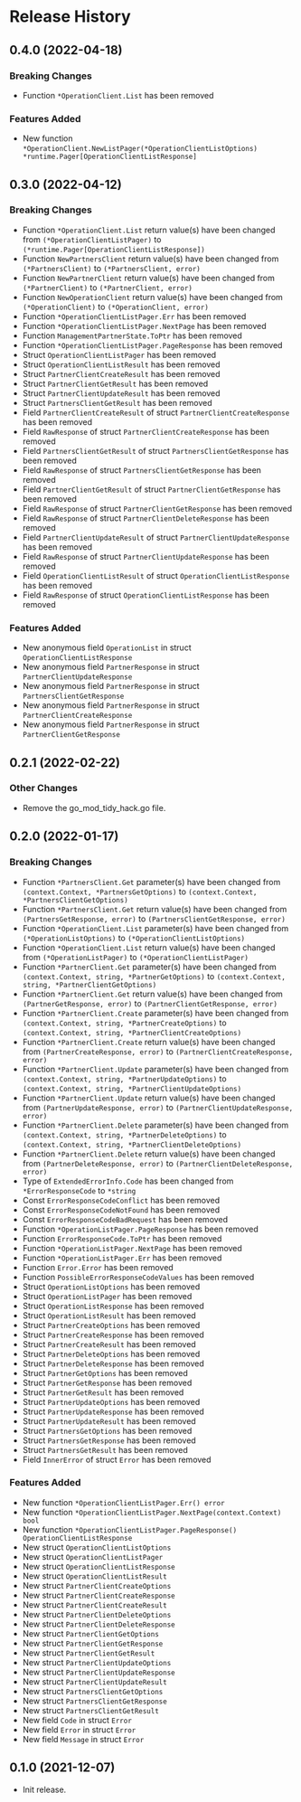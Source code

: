 # Release History

## 0.4.0 (2022-04-18)
### Breaking Changes

- Function `*OperationClient.List` has been removed

### Features Added

- New function `*OperationClient.NewListPager(*OperationClientListOptions) *runtime.Pager[OperationClientListResponse]`


## 0.3.0 (2022-04-12)
### Breaking Changes

- Function `*OperationClient.List` return value(s) have been changed from `(*OperationClientListPager)` to `(*runtime.Pager[OperationClientListResponse])`
- Function `NewPartnersClient` return value(s) have been changed from `(*PartnersClient)` to `(*PartnersClient, error)`
- Function `NewPartnerClient` return value(s) have been changed from `(*PartnerClient)` to `(*PartnerClient, error)`
- Function `NewOperationClient` return value(s) have been changed from `(*OperationClient)` to `(*OperationClient, error)`
- Function `*OperationClientListPager.Err` has been removed
- Function `*OperationClientListPager.NextPage` has been removed
- Function `ManagementPartnerState.ToPtr` has been removed
- Function `*OperationClientListPager.PageResponse` has been removed
- Struct `OperationClientListPager` has been removed
- Struct `OperationClientListResult` has been removed
- Struct `PartnerClientCreateResult` has been removed
- Struct `PartnerClientGetResult` has been removed
- Struct `PartnerClientUpdateResult` has been removed
- Struct `PartnersClientGetResult` has been removed
- Field `PartnerClientCreateResult` of struct `PartnerClientCreateResponse` has been removed
- Field `RawResponse` of struct `PartnerClientCreateResponse` has been removed
- Field `PartnersClientGetResult` of struct `PartnersClientGetResponse` has been removed
- Field `RawResponse` of struct `PartnersClientGetResponse` has been removed
- Field `PartnerClientGetResult` of struct `PartnerClientGetResponse` has been removed
- Field `RawResponse` of struct `PartnerClientGetResponse` has been removed
- Field `RawResponse` of struct `PartnerClientDeleteResponse` has been removed
- Field `PartnerClientUpdateResult` of struct `PartnerClientUpdateResponse` has been removed
- Field `RawResponse` of struct `PartnerClientUpdateResponse` has been removed
- Field `OperationClientListResult` of struct `OperationClientListResponse` has been removed
- Field `RawResponse` of struct `OperationClientListResponse` has been removed

### Features Added

- New anonymous field `OperationList` in struct `OperationClientListResponse`
- New anonymous field `PartnerResponse` in struct `PartnerClientUpdateResponse`
- New anonymous field `PartnerResponse` in struct `PartnersClientGetResponse`
- New anonymous field `PartnerResponse` in struct `PartnerClientCreateResponse`
- New anonymous field `PartnerResponse` in struct `PartnerClientGetResponse`


## 0.2.1 (2022-02-22)

### Other Changes

- Remove the go_mod_tidy_hack.go file.

## 0.2.0 (2022-01-17)
### Breaking Changes

- Function `*PartnersClient.Get` parameter(s) have been changed from `(context.Context, *PartnersGetOptions)` to `(context.Context, *PartnersClientGetOptions)`
- Function `*PartnersClient.Get` return value(s) have been changed from `(PartnersGetResponse, error)` to `(PartnersClientGetResponse, error)`
- Function `*OperationClient.List` parameter(s) have been changed from `(*OperationListOptions)` to `(*OperationClientListOptions)`
- Function `*OperationClient.List` return value(s) have been changed from `(*OperationListPager)` to `(*OperationClientListPager)`
- Function `*PartnerClient.Get` parameter(s) have been changed from `(context.Context, string, *PartnerGetOptions)` to `(context.Context, string, *PartnerClientGetOptions)`
- Function `*PartnerClient.Get` return value(s) have been changed from `(PartnerGetResponse, error)` to `(PartnerClientGetResponse, error)`
- Function `*PartnerClient.Create` parameter(s) have been changed from `(context.Context, string, *PartnerCreateOptions)` to `(context.Context, string, *PartnerClientCreateOptions)`
- Function `*PartnerClient.Create` return value(s) have been changed from `(PartnerCreateResponse, error)` to `(PartnerClientCreateResponse, error)`
- Function `*PartnerClient.Update` parameter(s) have been changed from `(context.Context, string, *PartnerUpdateOptions)` to `(context.Context, string, *PartnerClientUpdateOptions)`
- Function `*PartnerClient.Update` return value(s) have been changed from `(PartnerUpdateResponse, error)` to `(PartnerClientUpdateResponse, error)`
- Function `*PartnerClient.Delete` parameter(s) have been changed from `(context.Context, string, *PartnerDeleteOptions)` to `(context.Context, string, *PartnerClientDeleteOptions)`
- Function `*PartnerClient.Delete` return value(s) have been changed from `(PartnerDeleteResponse, error)` to `(PartnerClientDeleteResponse, error)`
- Type of `ExtendedErrorInfo.Code` has been changed from `*ErrorResponseCode` to `*string`
- Const `ErrorResponseCodeConflict` has been removed
- Const `ErrorResponseCodeNotFound` has been removed
- Const `ErrorResponseCodeBadRequest` has been removed
- Function `*OperationListPager.PageResponse` has been removed
- Function `ErrorResponseCode.ToPtr` has been removed
- Function `*OperationListPager.NextPage` has been removed
- Function `*OperationListPager.Err` has been removed
- Function `Error.Error` has been removed
- Function `PossibleErrorResponseCodeValues` has been removed
- Struct `OperationListOptions` has been removed
- Struct `OperationListPager` has been removed
- Struct `OperationListResponse` has been removed
- Struct `OperationListResult` has been removed
- Struct `PartnerCreateOptions` has been removed
- Struct `PartnerCreateResponse` has been removed
- Struct `PartnerCreateResult` has been removed
- Struct `PartnerDeleteOptions` has been removed
- Struct `PartnerDeleteResponse` has been removed
- Struct `PartnerGetOptions` has been removed
- Struct `PartnerGetResponse` has been removed
- Struct `PartnerGetResult` has been removed
- Struct `PartnerUpdateOptions` has been removed
- Struct `PartnerUpdateResponse` has been removed
- Struct `PartnerUpdateResult` has been removed
- Struct `PartnersGetOptions` has been removed
- Struct `PartnersGetResponse` has been removed
- Struct `PartnersGetResult` has been removed
- Field `InnerError` of struct `Error` has been removed

### Features Added

- New function `*OperationClientListPager.Err() error`
- New function `*OperationClientListPager.NextPage(context.Context) bool`
- New function `*OperationClientListPager.PageResponse() OperationClientListResponse`
- New struct `OperationClientListOptions`
- New struct `OperationClientListPager`
- New struct `OperationClientListResponse`
- New struct `OperationClientListResult`
- New struct `PartnerClientCreateOptions`
- New struct `PartnerClientCreateResponse`
- New struct `PartnerClientCreateResult`
- New struct `PartnerClientDeleteOptions`
- New struct `PartnerClientDeleteResponse`
- New struct `PartnerClientGetOptions`
- New struct `PartnerClientGetResponse`
- New struct `PartnerClientGetResult`
- New struct `PartnerClientUpdateOptions`
- New struct `PartnerClientUpdateResponse`
- New struct `PartnerClientUpdateResult`
- New struct `PartnersClientGetOptions`
- New struct `PartnersClientGetResponse`
- New struct `PartnersClientGetResult`
- New field `Code` in struct `Error`
- New field `Error` in struct `Error`
- New field `Message` in struct `Error`


## 0.1.0 (2021-12-07)

- Init release.